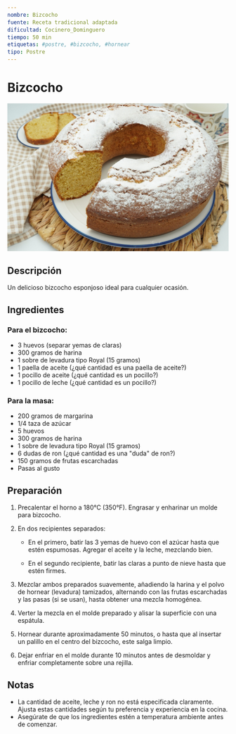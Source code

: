 ```yaml
---
nombre: Bizcocho
fuente: Receta tradicional adaptada
dificultad: Cocinero_Dominguero
tiempo: 50 min
etiquetas: #postre, #bizcocho, #hornear
tipo: Postre
---
```


# Bizcocho

![alt text](img/bizcocho.jpg)

## Descripción

Un delicioso bizcocho esponjoso ideal para cualquier ocasión.

## Ingredientes

### Para el bizcocho:
- 3 huevos (separar yemas de claras)
- 300 gramos de harina
- 1 sobre de levadura tipo Royal (15 gramos)
- 1 paella de aceite (¿qué cantidad es una paella de aceite?)
- 1 pocillo de aceite (¿qué cantidad es un pocillo?)
- 1 pocillo de leche (¿qué cantidad es un pocillo?)

### Para la masa:
- 200 gramos de margarina
- 1/4 taza de azúcar
- 5 huevos
- 300 gramos de harina
- 1 sobre de levadura tipo Royal (15 gramos)
- 6 dudas de ron (¿qué cantidad es una "duda" de ron?)
- 150 gramos de frutas escarchadas
- Pasas al gusto

## Preparación

1. Precalentar el horno a 180°C (350°F). Engrasar y enharinar un molde para bizcocho.
   
2. En dos recipientes separados:
   - En el primero, batir las 3 yemas de huevo con el azúcar hasta que estén espumosas. Agregar el aceite y la leche, mezclando bien.
   
   - En el segundo recipiente, batir las claras a punto de nieve hasta que estén firmes.
   
3. Mezclar ambos preparados suavemente, añadiendo la harina y el polvo de hornear (levadura) tamizados, alternando con las frutas escarchadas y las pasas (si se usan), hasta obtener una mezcla homogénea.
   
4. Verter la mezcla en el molde preparado y alisar la superficie con una espátula.

5. Hornear durante aproximadamente 50 minutos, o hasta que al insertar un palillo en el centro del bizcocho, este salga limpio.

6. Dejar enfriar en el molde durante 10 minutos antes de desmoldar y enfriar completamente sobre una rejilla.

## Notas

- La cantidad de aceite, leche y ron no está especificada claramente. Ajusta estas cantidades según tu preferencia y experiencia en la cocina.
- Asegúrate de que los ingredientes estén a temperatura ambiente antes de comenzar.
